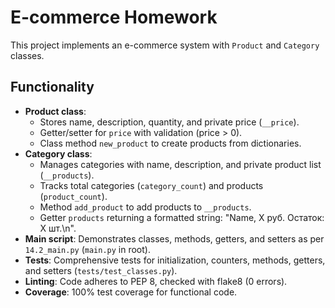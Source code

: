 # E-commerce Homework

This project implements an e-commerce system with `Product` and `Category` classes.

## Functionality
- **Product class**:
  - Stores name, description, quantity, and private price (`__price`).
  - Getter/setter for `price` with validation (price > 0).
  - Class method `new_product` to create products from dictionaries.
- **Category class**:
  - Manages categories with name, description, and private product list (`__products`).
  - Tracks total categories (`category_count`) and products (`product_count`).
  - Method `add_product` to add products to `__products`.
  - Getter `products` returning a formatted string: "Name, X руб. Остаток: X шт.\n".
- **Main script**: Demonstrates classes, methods, getters, and setters as per `14.2_main.py` (`main.py` in root).
- **Tests**: Comprehensive tests for initialization, counters, methods, getters, and setters (`tests/test_classes.py`).
- **Linting**: Code adheres to PEP 8, checked with flake8 (0 errors).
- **Coverage**: 100% test coverage for functional code.